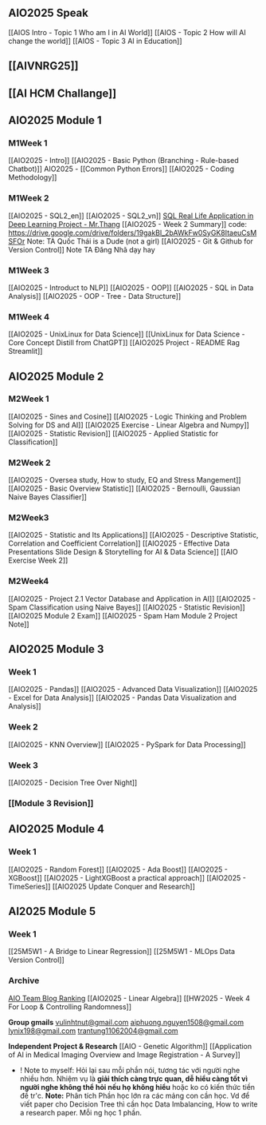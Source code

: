 ## AIO2025 Speak
[[AIOS Intro - Topic 1 Who am I in AI World]]
[[AIOS - Topic 2 How will AI change the world]]
[[AIOS - Topic 3 AI in Education]]

## [[AIVNRG25]]
## [[AI HCM Challange]]

## AIO2025 Module 1 
### M1Week 1
[[AIO2025 - Intro]]
[[AIO2025 - Basic Python (Branching - Rule-based Chatbot)]]
AIO2025 -  [[Common Python Errors]]
[[AIO2025 - Coding Methodology]]

### M1Week 2
[[AIO2025 - SQL2_en]]
[[AIO2025 - SQL2_vn]]
	[SQL Real Life Application in Deep Learning Project - Mr.Thang](https://beryl-freckle-b85.notion.site/AIO2025-Case-Study-Thi-t-K-C-S-D-Li-u-Cho-ng-D-ng-Deep-Learning-T-i-T-p-o-n-C-ng-Ngh-Conne-211302d8792c803180ecccd728194067#211302d8792c802dad98ca82c0d1ab32)
[[AIO2025 - Week 2 Summary]]
	code: https://drive.google.com/drive/folders/19gakBl_2bAWkFw0SyGK8ItaeuCsMSFOr
	Note: TA Quốc Thái is a Dude (not a girl)
[[AIO2025 - Git & Github for Version Control]] 
	Note TA Đăng Nhã dạy hay

### M1Week 3
[[AIO2025 - Introduct to NLP]]
[[AIO2025 - OOP]]
[[AIO2025 - SQL in Data Analysis]]
[[AIO2025 - OOP - Tree - Data Structure]]

### M1Week 4
[[AIO2025 - UnixLinux for Data Science]]
	[[UnixLinux for Data Science - Core Concept Distill  from ChatGPT]]
[[AIO2025 Project - README Rag Streamlit]]


## AIO2025 Module 2
### M2Week 1 
[[AIO2025 - Sines and Cosine]]
[[AIO2025 - Logic Thinking and Problem Solving for DS and AI]]
[[AIO2025 Exercise - Linear Algebra and Numpy]]
[[AIO2025 - Statistic Revision]]
[[AIO2025 - Applied Statistic for Classification]]

### M2Week 2
[[AIO2025 - Oversea study, How to study, EQ and Stress Mangement]]
[[AIO2025 - Basic Overview Statistic]]
[[AIO2025 - Bernoulli, Gaussian Naive Bayes Classifier]]

### M2Week3
[[AIO2025 - Statistic and Its Applications]]
[[AIO2025 - Descriptive Statistic, Correlation and Coefficient Correlation]]
[[AIO2025 - Effective Data Presentations Slide Design & Storytelling for AI & Data Science]]
[[AIO Exercise Week 2]]

### M2Week4
[[AIO2025 - Project 2.1 Vector Database and Application in AI]]
[[AIO2025 - Spam Classification using Naive Bayes]]
[[AIO2025 - Statistic Revision]]
[[AIO2025 Module 2 Exam]]
[[AIO2025 - Spam Ham Module 2 Project Note]]

## AIO2025 Module 3
### Week 1
[[AIO2025 - Pandas]]
[[AIO2025 - Advanced Data Visualization]]
[[AIO2025 - Excel for Data Analysis]]
[[AIO2025 - Pandas Data Visualization and Analysis]]

### Week 2
[[AIO2025 - KNN Overview]]
[[AIO2025 - PySpark for Data Processing]]

### Week 3
[[AIO2025 - Decision Tree Over Night]]

### [[Module 3 Revision]]

## AIO2025 Module 4
### Week 1
[[AIO2025 - Random Forest]]
[[AIO2025 - Ada Boost]]
[[AIO2025 - XGBoost]]
[[AIO2025 - LightXGBoost a practical approach]]
[[AIO2025 - TimeSeries]]
[[AIO2025 Update Conquer and Research]]


## AI2025 Module 5
### Week 1
[[25M5W1 - A Bridge to Linear Regression]]
[[25M5W1 - MLOps Data Version Control]]



### Archive
[AIO Team Blog Ranking](https://docs.google.com/spreadsheets/d/1NTqwUuWt0qKJ1nX65hQvPIq5q8Hi8GHoxrG04fcCrnE/edit?gid=962549817#gid=962549817)
[[AIO2025 - Linear Algebra]]
[[HW2025 - Week 4 For Loop & Controlling Randomness]]

**Group gmails**
vulinhtnut@gmail.com
aiphuong.nguyen1508@gmail.com
lynix198@gmail.com
trantung11062004@gmail.com

**Independent Project & Research**
[[AIO - Genetic Algorithm]]
[[Application of AI in Medical Imaging Overview and Image Registration - A Survey]]
+ ! Note to myself: Hỏi lại sau mỗi phần nói, tương tác với người nghe nhiều hơn. Nhiệm vụ là **giải thích càng trực quan, dễ hiểu càng tốt vì người nghe không thể hỏi nếu họ không hiểu** hoặc ko có kiến thức tiền đề tr'c. 
	**Note:** Phân tích Phần học lớn ra các mảng con cần học. Vd để viết paper cho Decision Tree thì cần học Data Imbalancing, How to write a research paper. Mỗi ng học 1 phần.  
